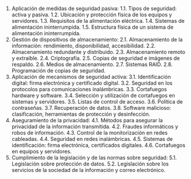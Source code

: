 1. Aplicación de medidas de seguridad pasiva:
1.1. Tipos de seguridad: activa y pasiva.
1.2. Ubicación y protección física de los equipos y servidores.
1.3. Requisitos de la alimentación eléctrica.
1.4. Sistemas de alimentación ininterrumpida.
1.5. Estructura física de un sistema de alimentación ininterrumpida.
2. Gestión de dispositivos de almacenamiento:
2.1. Almacenamiento de la información: rendimiento, disponibilidad, accesibilidad.
2.2. Almacenamiento redundante y distribuido.
2.3. Almacenamiento remoto y extraíble.
2.4. Criptografía.
2.5. Copias de seguridad e imágenes de respaldo.
2.6. Medios de almacenamiento.
2.7. Sistemas RAID.
2.8. Programación de copias de seguridad.
3. Aplicación de mecanismos de seguridad activa:
3.1. Identificación digital: firma electrónica y certificado digital.
3.2. Seguridad en los protocolos para comunicaciones inalámbricas.
3.3. Cortafuegos hardware y software.
3.4. Selección y utilización de cortafuegos en sistemas y servidores.
3.5. Listas de control de acceso.
3.6. Política de contraseñas.
3.7. Recuperación de datos.
3.8. Software malicioso: clasificación, herramientas de protección y desinfección.
4. Aseguramiento de la privacidad:
4.1. Métodos para asegurar la privacidad de la información transmitida.
4.2. Fraudes informáticos y robos de información.
4.3. Control de la monitorización en redes cableadas.
4.4. Seguridad en redes inalámbricas.
4.5. Sistemas de identificación: firma electrónica, certificados digitales.
4.6. Cortafuegos en equipos y servidores.
5. Cumplimiento de la legislación y de las normas sobre seguridad:
5.1. Legislación sobre protección de datos.
5.2. Legislación sobre los servicios de la sociedad de la información y correo electrónico.

